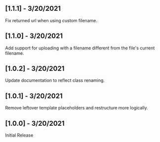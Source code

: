 ## [1.1.1] - 3/20/2021

Fix returned url when using custom filename.

## [1.1.0] - 3/20/2021

Add support for uploading with a filename different from the file's current filename.

## [1.0.2] - 3/20/2021

Update documentation to reflect class renaming.

## [1.0.1] - 3/20/2021

Remove leftover template placeholders and restructure more logically.

## [1.0.0] - 3/20/2021

Initial Release